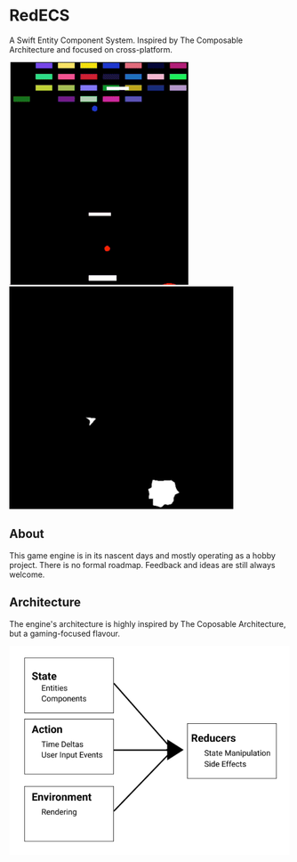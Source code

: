 # RedECS

A Swift Entity Component System. Inspired by The Composable Architecture and focused on cross-platform.

<img src="breakout.gif" />
<img src="asteroids.gif" />

## About

This game engine is in its nascent days and mostly operating as a hobby project. There is no formal roadmap. Feedback and ideas are still always welcome.

## Architecture

The engine's architecture is highly inspired by The Coposable Architecture, but a gaming-focused flavour.

<img src="redecs-breakdown-1.png" />
